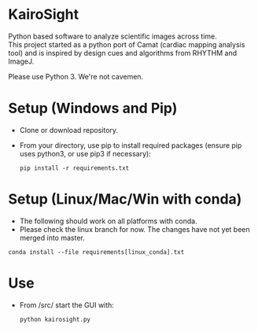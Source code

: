 # KairoSight
Python based software to analyze scientific images across time.  
This project started as a python port of Camat (cardiac mapping analysis tool) and is inspired by design cues and algorithms from RHYTHM and ImageJ.  

Please use Python 3. We're not cavemen.  

# Setup (Windows and Pip)
* Clone or download repository.
* From your directory, use pip to install required packages (ensure pip uses python3, or use pip3 if necessary):

	```pip install -r requirements.txt```	

# Setup (Linux/Mac/Win with conda)
* The following should work on all platforms with conda.
* Please check the linux branch for now. The changes have not yet been merged into master.  

```conda install --file requirements[linux_conda].txt```

# Use
* From /src/ start the GUI with:  

    ```python kairosight.py```
